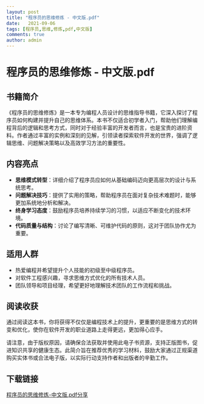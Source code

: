 ```yaml
---
layout: post
title: "程序员的思维修炼 - 中文版.pdf"
date:   2021-09-06
tags: [程序员,思维,修炼,pdf,中文版]
comments: true
author: admin
---
```

# 程序员的思维修炼 - 中文版.pdf

## 书籍简介

《程序员的思维修炼》是一本专为编程人员设计的思维指导书籍，它深入探讨了程序员如何构建并提升自己的思维体系。本书不仅适合初学者入门，帮助他们理解编程背后的逻辑和思考方式，同时对于经验丰富的开发者而言，也是宝贵的进阶资料。作者通过丰富的实例和深刻的见解，引领读者探索软件开发的世界，强调了逻辑思维、问题解决策略以及高效学习方法的重要性。

## 内容亮点

- **思维模式转型**：详细介绍了程序员应如何从基础编码迈向更高层次的设计与系统思考。
- **问题解决技巧**：提供了实用的策略，帮助程序员在面对复杂技术难题时，能够更加系统地分析和解决。
- **终身学习态度**：鼓励程序员培养持续学习的习惯，以适应不断变化的技术环境。
- **代码质量与结构**：讨论了编写清晰、可维护代码的原则，这对于团队协作尤为重要。

## 适用人群

- 热爱编程并希望提升个人技能的初级至中级程序员。
- 对软件工程感兴趣，寻求思维方式优化的所有技术人员。
- 团队领导和项目经理，希望更好地理解技术团队的工作流程和挑战。

## 阅读收获

通过阅读这本书，你将获得不仅仅是编程技术上的提升，更重要的是思维方式的转变和优化，使你在软件开发的职业道路上走得更远，更加得心应手。

请注意，由于版权原因，请确保合法获取并使用此电子书资源，支持正版图书，促进知识共享的健康生态。此简介旨在推荐优秀的学习材料，鼓励大家通过正规渠道购买实体书或合法电子版，以实际行动支持作者和出版者的辛勤工作。

## 下载链接

[程序员的思维修炼-中文版.pdf分享](https://pan.quark.cn/s/e773b6264b48)